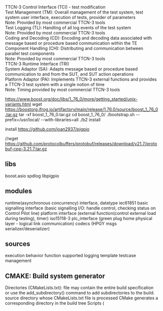 TTCN-3 Control Interface (TCI) - test modification  
Test Management (TM): Overall management of the test system, test system user interface, execution of tests, provider of parameters  
  Note: Provided by most commercial TTCN-3 tools  
Test Logging (TL): Handling of all log events of the test system  
  Note: Provided by most commercial TTCN-3 tools  
Coding and Decoding (CD): Encoding and decoding data associated with message based or procedure based communication within the TE  
Component Handling (CH): Distributing and communication between parallel test components  
  Note: Provided by most commercial TTCN-3 tools  
TTCN-3 Runtime Interface (TRI)  
System Adaptor (SA): Adapts message based or procedure based communication to and from the SUT, and SUT action operations  
Platform Adaptor (PA): Implements TTCN-3 external functions and provides a TTCN-3 test system with a single notion of time  
  Note: Timing provided by most commercial TTCN-3 tools  

https://www.boost.org/doc/libs/1_76_0/more/getting_started/unix-variants.html
wget https://boostorg.jfrog.io/artifactory/main/release/1.76.0/source/boost_1_76_0.tar.gz
tar -xf boost_1_76_0.tar.gz
cd boost_1_76_0/
./bootstrap.sh --prefix=/usr/local/ --with-libraries=all
./b2 install

install https://github.com/joan2937/pigpio

//wget https://github.com/protocolbuffers/protobuf/releases/download/v21.7/protobuf-cpp-3.21.7.tar.gz

## libs
boost.asio
spdlog
libpigpio
## modules
runtime(asynchronous concurrency) interface, datatype
iec61851 basic signalling interface (basic signalling I/O: handle control, checking status on Control Pilot line)
platform interface (external function(control external load during testing), timer)
iso15118-3 plc_interface (green plug home physical layer - logical link communication)
codecs (HPGY msgs serializer/deserializer)
## sources
execution
behavior function
supported
logging
template
testcase
management

## CMAKE: Build system generator

Directories (CMakeLists.txt):
file may contain the entire build specification or use the add_subdirectory() command to add subdirectories to the build.
source directory whose CMakeLists.txt file is processed CMake generates a corresponding directory in the build tree
Scripts (<script>.cmake), and:
using the cmake(1) command-line tool with the -P option
Modules (<module>.cmake):
use the include() command to load a <module>.cmake source file in the scope of the including context

all values in CMake are stored as strings.
A list of elements is represented as a string by concatenating the elements separated by ; or <space>
set(x a "b;c") # sets "x" to "a;b;c", not "a;b\;c"
set(srcs a.c b.c c.c) # sets "srcs" to "a.c;b.c;c.c"

Variables:values are always of string type, Variables have dynamic scope. Each variable "set" or "unset" creates a binding in the current scope
Function Scope, Directory Scope
variable "set" or "unset" not inside a function call binds to the current directory scope.

Environment variable: $ENV{<variable>}.

variable reference has the form ${<variable>}, is replaced by the value of the variable, or by the empty string if the variable is not set.


system:
SUT Interface: IEC61851(ControlPilot), ISO15118(HPGP Plc - logical link)
TestSystem Timer, external system control function
Encode/Decode, DataType
io_service: for asynchronous operation during testing runtime (timer, send/receive event, ControlPilot io event, tester control input)


ssh-keygen -t ed25519 -C "mail@gmail.com"
eval "$(ssh-agent -s)"
ssh-add ~/.ssh/id_ed25519
cat ~/.ssh/id_ed25519.pub > to git

git clone git@github.com:joan2937/pigpio.git
sudo make install

sudo apt-get update && sudo apt-get install ca-certificates
sudo apt-get install libboost-dev
sudo apt-get install libssl-dev
sudo apt-get install net-tools

apt-cache madison
apt-cache search

.gitconfig
[user]
        email = mail@gmail.com
        name = name
[http]
        proxy = http://proxy:port
        sslverify = false
[https]
        proxy = https://proxy:port
[core]
        editor = /bin/vim